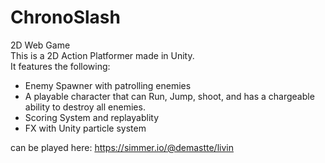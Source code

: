# ChronoSlash
2D Web Game
</br>
This is a 2D Action Platformer made in Unity.
</br>
It features the following:
* Enemy Spawner with patrolling enemies
* A playable character that can Run, Jump, shoot, and has a chargeable ability to destroy all enemies.
* Scoring System and replayablity
* FX with Unity particle system

can be played here: https://simmer.io/@demastte/livin
